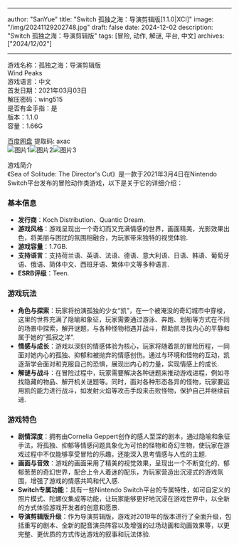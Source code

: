 
---
author: "SanYue"
title: "Switch 孤独之海：导演剪辑版[1.1.0|XCI]"
image: "/img/20241129202748.jpg"
draft: false
date: 2024-12-02
description: "Switch 孤独之海：导演剪辑版"
tags: [冒险, 动作, 解谜, 平台, 中文]
archives: ["2024/12/02"]

---

游戏名称：孤独之海：导演剪辑版   
Wind Peaks    
游戏语言：中文  
首发日期：2021年03月03日  
解压密码：wing515  
是否有金手指：是  
版本：1.1.0   
容量：1.66G

[百度网盘](https://pan.baidu.com/s/1L5pAf9GhA8Tc8pM564jdNg) 提取码: axac  
![图片1](/img/eb2c48.jpg)![图片2](/img/4ee5f5.jpg)![图片3](/img/502777.jpg)  

游戏简介  
《Sea of Solitude: The Director's Cut》是一款于2021年3月4日在Nintendo Switch平台发布的冒险动作类游戏，以下是关于它的详细介绍：

### 基本信息
- **发行商**：Koch Distribution、Quantic Dream.
- **游戏风格**：游戏呈现出一个奇幻而又充满情感的世界，画面精美，光影效果出色，将美丽与困扰的氛围相融合，为玩家带来独特的视觉体验.
- **游戏容量**：1.7GB.
- **支持语言**：支持荷兰语、英语、法语、德语、意大利语、日语、韩语、葡萄牙语、俄语、简体中文、西班牙语、繁体中文等多种语言.
- **ESRB评级**：Teen.

### 游戏玩法
- **角色与探索**：玩家将扮演孤独的少女“凯”，在一个被淹没的奇幻城市中穿梭，这里的世界充满了隐喻和象征，玩家需要通过游泳、奔跑、划船等方式在不同的场景中探索，解开谜题，与各种怪物相遇并战斗，帮助凯寻找内心的平静和属于她的“孤寂之洋”.
- **情感与成长**：游戏以深刻的情感体验为核心，玩家将随着凯的冒险历程，一同面对她内心的孤独、抑郁和被抛弃的情感创伤。通过与环境和怪物的互动，凯逐渐学会面对和克服自己的恐惧，展现出内心的力量，实现情感上的成长.
- **解谜与战斗**：在冒险过程中，玩家需要解决各种谜题来推动游戏进程，例如寻找隐藏的物品、解开机关谜题等。同时，面对各种形态各异的怪物，玩家要运用凯的能力进行战斗，如发射火焰等攻击手段来击败怪物，保护自己并继续前进.

### 游戏特色
- **剧情深度**：拥有由Cornelia Geppert创作的感人至深的剧本，通过隐喻和象征手法，将孤独、抑郁等情感问题具象化为可怕的怪物和奇幻生物，使玩家在游戏过程中不仅能够享受冒险的乐趣，还能深入思考情感与人性的主题.
- **画面与音效**：游戏的画面采用了精美的视觉效果，呈现出一个不断变化的、郁郁葱葱的奇幻世界，配合上令人着迷的配乐，为玩家营造出沉浸式的游戏氛围，增强了游戏的情感共鸣和代入感.
- **Switch专属功能**：具有一些Nintendo Switch平台的专属特性，如可自定义的照片模式、陀螺仪集成等功能，让玩家能够更好地沉浸在游戏世界中，以全新的方式体验游戏开发者的创意和愿景.
- **导演剪辑版升级**：作为导演剪辑版，游戏对2019年的版本进行了全面升级，包括重写的剧本、全新的配音演员阵容以及增强的过场动画和动画效果等，以更完整、更优质的方式传达游戏的叙事和玩法体验.
 
